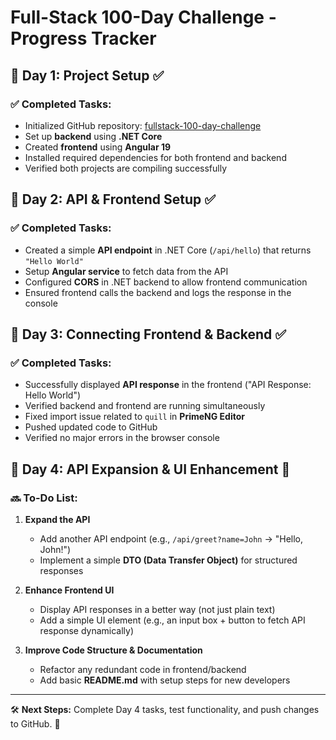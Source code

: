 # Full-Stack 100-Day Challenge - Progress Tracker

## 📅 Day 1: Project Setup ✅
### ✅ Completed Tasks:
- Initialized GitHub repository: [fullstack-100-day-challenge](https://github.com/SMARTSKA97/fullstack-100-day-challenge.git)
- Set up **backend** using **.NET Core**
- Created **frontend** using **Angular 19**
- Installed required dependencies for both frontend and backend
- Verified both projects are compiling successfully

## 📅 Day 2: API & Frontend Setup ✅
### ✅ Completed Tasks:
- Created a simple **API endpoint** in .NET Core (`/api/hello`) that returns `"Hello World"`
- Setup **Angular service** to fetch data from the API
- Configured **CORS** in .NET backend to allow frontend communication
- Ensured frontend calls the backend and logs the response in the console

## 📅 Day 3: Connecting Frontend & Backend ✅
### ✅ Completed Tasks:
- Successfully displayed **API response** in the frontend ("API Response: Hello World")
- Verified backend and frontend are running simultaneously
- Fixed import issue related to `quill` in **PrimeNG Editor**
- Pushed updated code to GitHub
- Verified no major errors in the browser console

## 📅 Day 4: API Expansion & UI Enhancement 🎯
### 🔜 To-Do List:
1. **Expand the API**
   - Add another API endpoint (e.g., `/api/greet?name=John` → "Hello, John!")
   - Implement a simple **DTO (Data Transfer Object)** for structured responses
   
2. **Enhance Frontend UI**
   - Display API responses in a better way (not just plain text)
   - Add a simple UI element (e.g., an input box + button to fetch API response dynamically)

3. **Improve Code Structure & Documentation**
   - Refactor any redundant code in frontend/backend
   - Add basic **README.md** with setup steps for new developers
   
---
🛠 **Next Steps:** Complete Day 4 tasks, test functionality, and push changes to GitHub. 🚀

